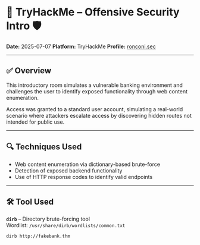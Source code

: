 # 🧠 TryHackMe – Offensive Security Intro 🛡️

**Date:** 2025-07-07
**Platform:** TryHackMe
**Profile:** [ronconi.sec](https://tryhackme.com/p/ronconi.sec)

---

## ✅ Overview
This introductory room simulates a vulnerable banking environment and challenges the user to identify exposed functionality through web content enumeration.

Access was granted to a standard user account, simulating a real-world scenario where attackers escalate access by discovering hidden routes not intended for public use.

---

## 🔍 Techniques Used
- Web content enumeration via dictionary-based brute-force
- Detection of exposed backend functionality
- Use of HTTP response codes to identify valid endpoints

---

## 🛠 Tool Used

**`dirb`** – Directory brute-forcing tool  
Wordlist: `/usr/share/dirb/wordlists/common.txt`

```bash
dirb http://fakebank.thm
